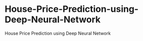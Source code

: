 # House-Price-Prediction-using-Deep-Neural-Network
House Price Prediction using Deep Neural Network
